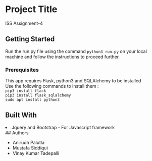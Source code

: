 # Project Title
ISS Assignment-4
## Getting Started
Run the run.py file using the command `python3 run.py` on your local machine and follow the instructions to proceed further.
### Prerequisites
This app requires Flask, python3 and SQLAlchemy to be installed
<br> Use the following commands to install them : 
<br> `pip3 install flask` <br> `pip3 install flask_sqlalchemy` <br> `sudo apt install python3`
## Built With
  <li> Jquery and Bootstrap - For Javascript framework </li> 
## Authors
<ul> <li> Anirudh Palutla </li> <li> Mustafa Siddiqui</li> <li> Vinay Kumar Tadepalli </li></ul>

